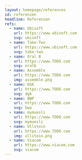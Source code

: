 ```yaml
---
layout: homepage/references
id: referenzen
headline: Referenzen
refs:
  - name: Ubisoft
    url: https://www.ubisoft.com
    svg: ubisoft
  - name: Take-Two
    url: https://www.ubisoft.com
    svg: take-two
  - name: Oral B
    url: https://www.TODO.com
    svg: oralb
  - name: Assemble
    url: https://www.TODO.com
    img: assemble.png
  - name: DGK
    url: https://www.TODO.com
    svg: dgk
  - name: BWP
    url: https://www.TODO.com
    svg: bwp
  - name: mymuesli
    url: https://www.TODO.com
    svg: mymuesli
  - name: Ullstein
    url: https://www.TODO.com
    img: ullstein.png
  - name: Viacom
    url: https://www.viacom.com
    svg: viacom
---
```

